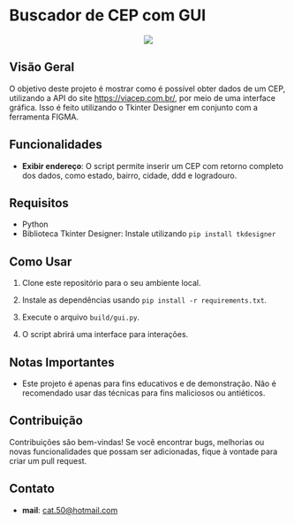 # Buscador de CEP com GUI
<div align="center">
  <img src="https://github.com/catianemarinho/buscador_cep/assets/97571709/95dd72f1-1a1a-44f9-9436-59242d71d581">
</div>

## Visão Geral

O objetivo deste projeto é mostrar como é possível obter dados de um CEP, utilizando a API do site https://viacep.com.br/, por meio de uma interface gráfica. Isso é feito utilizando o Tkinter Designer em conjunto com a ferramenta FIGMA.

## Funcionalidades

- **Exibir endereço**: O script permite inserir um CEP com retorno completo dos dados, como estado, bairro, cidade, ddd e logradouro.

## Requisitos

- Python
- Biblioteca Tkinter Designer: Instale utilizando `pip install tkdesigner`


## Como Usar

1. Clone este repositório para o seu ambiente local.

2. Instale as dependências usando `pip install -r requirements.txt`.

3. Execute o arquivo `build/gui.py`.

6. O script abrirá uma interface para interações.

## Notas Importantes

- Este projeto é apenas para fins educativos e de demonstração. Não é recomendado usar das técnicas para fins maliciosos ou antiéticos.

## Contribuição

Contribuições são bem-vindas! Se você encontrar bugs, melhorias ou novas funcionalidades que possam ser adicionadas, fique à vontade para criar um pull request.

## Contato

- **mail**: cat.50@hotmail.com

